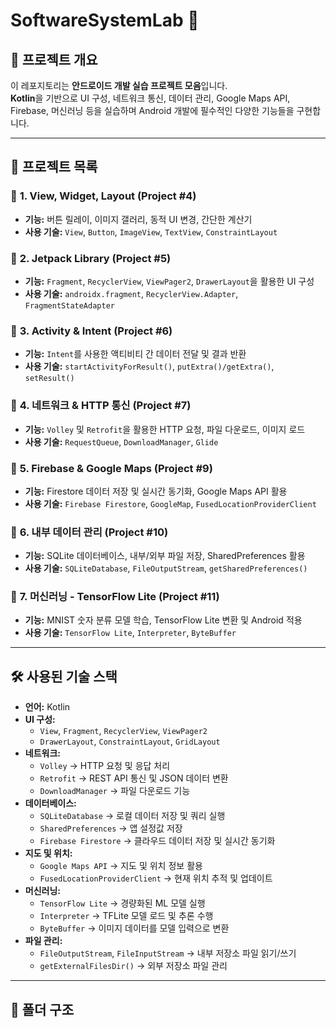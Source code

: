 # SoftwareSystemLab 🚀

## 📌 프로젝트 개요
이 레포지토리는 **안드로이드 개발 실습 프로젝트 모음**입니다.  
**Kotlin**을 기반으로 UI 구성, 네트워크 통신, 데이터 관리, Google Maps API, Firebase, 머신러닝 등을 실습하며 Android 개발에 필수적인 다양한 기능들을 구현합니다.

---

## 📂 프로젝트 목록

### 📌 **1. View, Widget, Layout (Project #4)**
- **기능:** 버튼 릴레이, 이미지 갤러리, 동적 UI 변경, 간단한 계산기
- **사용 기술:** `View`, `Button`, `ImageView`, `TextView`, `ConstraintLayout`

### 📌 **2. Jetpack Library (Project #5)**
- **기능:** `Fragment`, `RecyclerView`, `ViewPager2`, `DrawerLayout`을 활용한 UI 구성
- **사용 기술:** `androidx.fragment`, `RecyclerView.Adapter`, `FragmentStateAdapter`

### 📌 **3. Activity & Intent (Project #6)**
- **기능:** `Intent`를 사용한 액티비티 간 데이터 전달 및 결과 반환
- **사용 기술:** `startActivityForResult()`, `putExtra()/getExtra()`, `setResult()`

### 📌 **4. 네트워크 & HTTP 통신 (Project #7)**
- **기능:** `Volley` 및 `Retrofit`을 활용한 HTTP 요청, 파일 다운로드, 이미지 로드
- **사용 기술:** `RequestQueue`, `DownloadManager`, `Glide`

### 📌 **5. Firebase & Google Maps (Project #9)**
- **기능:** Firestore 데이터 저장 및 실시간 동기화, Google Maps API 활용
- **사용 기술:** `Firebase Firestore`, `GoogleMap`, `FusedLocationProviderClient`

### 📌 **6. 내부 데이터 관리 (Project #10)**
- **기능:** SQLite 데이터베이스, 내부/외부 파일 저장, SharedPreferences 활용
- **사용 기술:** `SQLiteDatabase`, `FileOutputStream`, `getSharedPreferences()`

### 📌 **7. 머신러닝 - TensorFlow Lite (Project #11)**
- **기능:** MNIST 숫자 분류 모델 학습, TensorFlow Lite 변환 및 Android 적용
- **사용 기술:** `TensorFlow Lite`, `Interpreter`, `ByteBuffer`

---

## 🛠 사용된 기술 스택
- **언어:** Kotlin
- **UI 구성:** 
  - `View`, `Fragment`, `RecyclerView`, `ViewPager2`
  - `DrawerLayout`, `ConstraintLayout`, `GridLayout`
- **네트워크:** 
  - `Volley` → HTTP 요청 및 응답 처리
  - `Retrofit` → REST API 통신 및 JSON 데이터 변환
  - `DownloadManager` → 파일 다운로드 기능
- **데이터베이스:** 
  - `SQLiteDatabase` → 로컬 데이터 저장 및 쿼리 실행
  - `SharedPreferences` → 앱 설정값 저장
  - `Firebase Firestore` → 클라우드 데이터 저장 및 실시간 동기화
- **지도 및 위치:** 
  - `Google Maps API` → 지도 및 위치 정보 활용
  - `FusedLocationProviderClient` → 현재 위치 추적 및 업데이트
- **머신러닝:** 
  - `TensorFlow Lite` → 경량화된 ML 모델 실행
  - `Interpreter` → TFLite 모델 로드 및 추론 수행
  - `ByteBuffer` → 이미지 데이터를 모델 입력으로 변환
- **파일 관리:** 
  - `FileOutputStream`, `FileInputStream` → 내부 저장소 파일 읽기/쓰기
  - `getExternalFilesDir()` → 외부 저장소 파일 관리
 
---

## 📜 폴더 구조


